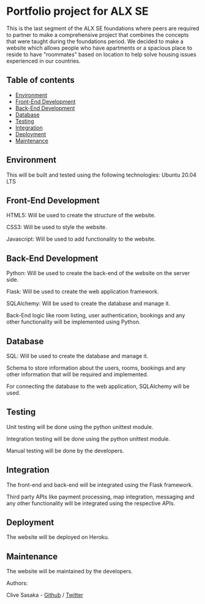 # Portfolio project for ALX SE

This is the last segment of the ALX SE foundations where peers are required to partner to make a comprehensive project that combines the concepts that were taught during the foundations period.
We decided to make a website which allows people who have apartments or a spacious place to reside to have "roommates" based on location to help solve housing issues experienced in our countries.

## Table of contents

* [Environment](#environment)
* [Front-End Development](#front-end)
* [Back-End Development](#backend)
* [Database](#database)
* [Testing](#testing)
* [Integration](#integration)
* [Deployment](#deployment)
* [Maintenance](#maintenance/updates)

## Environment

This will be built and tested using the following technologies:
Ubuntu 20.04 LTS

## Front-End Development

HTML5: Will be used to create the structure of the website.

CSS3: Will be used to style the website.

Javascript: Will be used to add functionality to the website.

## Back-End Development

Python: Will be used to create the back-end of the website on the server side.

Flask: Will be used to create the web application framework.

SQLAlchemy: Will be used to create the database and manage it.

Back-End logic like room listing, user authentication, bookings and any other functionality will be implemented using Python.

## Database

SQL: Will be used to create the database and manage it.

Schema to store information about the users, rooms, bookings and any other information that will be required and implemented.

For connecting the database to the web application, SQLAlchemy will be used.

## Testing

Unit testing will be done using the python unittest module.

Integration testing will be done using the python unittest module.

Manual testing will be done by the developers.


## Integration

The front-end and back-end will be integrated using the Flask framework.

Third party APIs  like payment processing, map integration, messaging and any other functionality will be integrated using the respective APIs.


## Deployment

The website will be deployed on Heroku.

## Maintenance

The website will be maintained by the developers.



Authors:

Clive Sasaka - [Github](https://github.com/Csasaka19) / [Twitter](https://twitter.com/Sasaka_JR)
